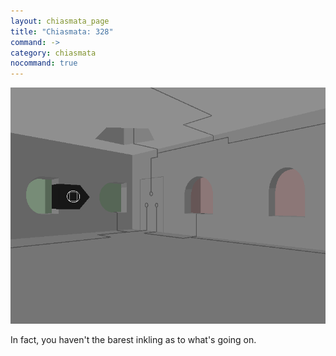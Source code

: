 ```yaml
---
layout: chiasmata_page
title: "Chiasmata: 328"
command: ->
category: chiasmata
nocommand: true
---
```


![328](/chiasmata/images/narrative/324.png)

In fact, you haven't the barest inkling as to what's going on.